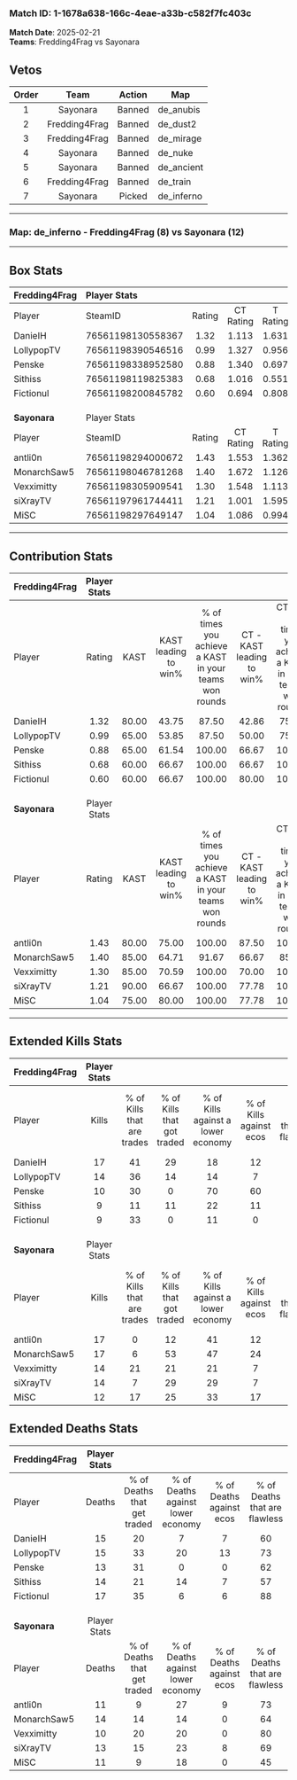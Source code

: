 ### Match ID: 1-1678a638-166c-4eae-a33b-c582f7fc403c  
**Match Date**: 2025-02-21  
**Teams**: Fredding4Frag vs Sayonara  

## Vetos  

| Order | Team | Action | Map |
| :---: | :--: | :----: | --- |
| 1 | Sayonara | Banned | de_anubis |
| 2 | Fredding4Frag | Banned | de_dust2 |
| 3 | Fredding4Frag | Banned | de_mirage |
| 4 | Sayonara | Banned | de_nuke |
| 5 | Sayonara | Banned | de_ancient |
| 6 | Fredding4Frag | Banned | de_train |
| 7 | Sayonara | Picked | de_inferno |

---  

### **Map**: de_inferno - Fredding4Frag (8) vs Sayonara (12)  
---  

## Box Stats  

| **Fredding4Frag** | Player Stats      |        |           |          |       |       |       |         |        |      |     |
| :- | :- | :-: | :-: | :-: | :-: | :-: | :-: | :-: | :-: | :-: | :-: |
| Player            | SteamID           | Rating | CT Rating | T Rating | KAST  |  ADR  | Kills | Assists | Deaths | K/D  | HS% |
| DanieIH           | 76561198130558367 |  1.32  |   1.113   |  1.631   | 80.00 | 97.6  |  17   |    5    |   15   | 1.13 | 41  |
| LollypopTV        | 76561198390546516 |  0.99  |   1.327   |  0.956   | 65.00 | 68.3  |  14   |    6    |   15   | 0.93 | 35  |
| Penske            | 76561198338952580 |  0.88  |   1.340   |  0.697   | 65.00 | 71.7  |  10   |    5    |   13   | 0.77 | 20  |
| Sithiss           | 76561198119825383 |  0.68  |   1.016   |  0.551   | 60.00 | 48.4  |   9   |    2    |   14   | 0.64 | 33  |
| Fictionul         | 76561198200845782 |  0.60  |   0.694   |  0.808   | 60.00 | 47.2  |   9   |    2    |   17   | 0.53 | 11  |
|                   |                   |        |           |          |       |       |       |         |        |      |     |
|                   |                   |        |           |          |       |       |       |         |        |      |     |
|                   |                   |        |           |          |       |       |       |         |        |      |     |
| **Sayonara**      | Player Stats      |        |           |          |       |       |       |         |        |      |     |
| Player            | SteamID           | Rating | CT Rating | T Rating | KAST  |  ADR  | Kills | Assists | Deaths | K/D  | HS% |
| antli0n           | 76561198294000672 |  1.43  |   1.553   |  1.362   | 80.00 | 96.5  |  17   |    7    |   11   | 1.55 | 23  |
| MonarchSaw5       | 76561198046781268 |  1.40  |   1.672   |  1.126   | 85.00 | 100.4 |  17   |    7    |   14   | 1.21 | 58  |
| Vexximitty        | 76561198305909541 |  1.30  |   1.548   |  1.113   | 85.00 | 75.1  |  14   |    7    |   10   | 1.40 | 57  |
| siXrayTV          | 76561197961744411 |  1.21  |   1.001   |  1.595   | 90.00 | 67.7  |  14   |    4    |   13   | 1.08 | 50  |
| MiSC              | 76561198297649147 |  1.04  |   1.086   |  0.994   | 75.00 | 64.1  |  12   |    1    |   11   | 1.09 | 66  |
---  

## Contribution Stats  

| **Fredding4Frag** | Player Stats |       |                      |                                                        |                           |                                                             |                          |                                                            |
| :- | :-: | :-: | :-: | :-: | :-: | :-: | :-: | :-: |
| Player            |    Rating    | KAST  | KAST leading to win% | % of times you achieve a KAST in your teams won rounds | CT - KAST leading to win% | CT - % of times you achieve a KAST in your teams won rounds | T - KAST leading to win% | T - % of times you achieve a KAST in your teams won rounds |
| DanieIH           |     1.32     | 80.00 |        43.75         |                         87.50                          |           42.86           |                            75.00                            |          44.44           |                           100.00                           |
| LollypopTV        |     0.99     | 65.00 |        53.85         |                         87.50                          |           50.00           |                            75.00                            |          57.14           |                           100.00                           |
| Penske            |     0.88     | 65.00 |        61.54         |                         100.00                         |           66.67           |                           100.00                            |          57.14           |                           100.00                           |
| Sithiss           |     0.68     | 60.00 |        66.67         |                         100.00                         |           66.67           |                           100.00                            |          66.67           |                           100.00                           |
| Fictionul         |     0.60     | 60.00 |        66.67         |                         100.00                         |           80.00           |                           100.00                            |          57.14           |                           100.00                           |
|                   |              |       |                      |                                                        |                           |                                                             |                          |                                                            |
|                   |              |       |                      |                                                        |                           |                                                             |                          |                                                            |
|                   |              |       |                      |                                                        |                           |                                                             |                          |                                                            |
| **Sayonara**      | Player Stats |       |                      |                                                        |                           |                                                             |                          |                                                            |
| Player            |    Rating    | KAST  | KAST leading to win% | % of times you achieve a KAST in your teams won rounds | CT - KAST leading to win% | CT - % of times you achieve a KAST in your teams won rounds | T - KAST leading to win% | T - % of times you achieve a KAST in your teams won rounds |
| antli0n           |     1.43     | 80.00 |        75.00         |                         100.00                         |           87.50           |                           100.00                            |          62.50           |                           100.00                           |
| MonarchSaw5       |     1.40     | 85.00 |        64.71         |                         91.67                          |           66.67           |                            85.71                            |          62.50           |                           100.00                           |
| Vexximitty        |     1.30     | 85.00 |        70.59         |                         100.00                         |           70.00           |                           100.00                            |          71.43           |                           100.00                           |
| siXrayTV          |     1.21     | 90.00 |        66.67         |                         100.00                         |           77.78           |                           100.00                            |          55.56           |                           100.00                           |
| MiSC              |     1.04     | 75.00 |        80.00         |                         100.00                         |           77.78           |                           100.00                            |          83.33           |                           100.00                           |
---  

## Extended Kills Stats  

| **Fredding4Frag** | Player Stats |                            |                            |                                    |                         |                              |                                 |                                       |                    |           |
| :- | :-: | :-: | :-: | :-: | :-: | :-: | :-: | :-: | :-: | :-: |
| Player            |    Kills     | % of Kills that are trades | % of Kills that got traded | % of Kills against a lower economy | % of Kills against ecos | % of Kills that are flawless | % of Kills that are close duels | % of Kills that are assisted by flash | Pistol Round Kills | AWP Kills |
| DanieIH           |      17      |             41             |             29             |                 18                 |           12            |              65              |                0                |                   0                   |         0          |     0     |
| LollypopTV        |      14      |             36             |             14             |                 14                 |            7            |              64              |               14                |                   0                   |         0          |     3     |
| Penske            |      10      |             30             |             0              |                 70                 |           60            |              40              |                0                |                   0                   |         0          |     0     |
| Sithiss           |      9       |             11             |             11             |                 22                 |           11            |              78              |                0                |                   0                   |         0          |     1     |
| Fictionul         |      9       |             33             |             0              |                 11                 |            0            |              67              |                0                |                   0                   |         0          |     1     |
|                   |              |                            |                            |                                    |                         |                              |                                 |                                       |                    |           |
|                   |              |                            |                            |                                    |                         |                              |                                 |                                       |                    |           |
|                   |              |                            |                            |                                    |                         |                              |                                 |                                       |                    |           |
| **Sayonara**      | Player Stats |                            |                            |                                    |                         |                              |                                 |                                       |                    |           |
| Player            |    Kills     | % of Kills that are trades | % of Kills that got traded | % of Kills against a lower economy | % of Kills against ecos | % of Kills that are flawless | % of Kills that are close duels | % of Kills that are assisted by flash | Pistol Round Kills | AWP Kills |
| antli0n           |      17      |             0              |             12             |                 41                 |           12            |              76              |                0                |                   0                   |         13         |     2     |
| MonarchSaw5       |      17      |             6              |             53             |                 47                 |           24            |              71              |                0                |                   6                   |         0          |     1     |
| Vexximitty        |      14      |             21             |             21             |                 21                 |            7            |              50              |                7                |                   0                   |         0          |     1     |
| siXrayTV          |      14      |             7              |             29             |                 29                 |            7            |              86              |                0                |                   0                   |         0          |     1     |
| MiSC              |      12      |             17             |             25             |                 33                 |           17            |              58              |                8                |                   8                   |         0          |     3     |
## Extended Deaths Stats  

| **Fredding4Frag** | Player Stats |                             |                                   |                          |                               |                            |                           |               |
| :- | :-: | :-: | :-: | :-: | :-: | :-: | :-: | :-: |
| Player            |    Deaths    | % of Deaths that get traded | % of Deaths against lower economy | % of Deaths against ecos | % of Deaths that are flawless | % of Deaths that are close | % of Deaths while blinded | Deaths to AWP |
| DanieIH           |      15      |             20              |                 7                 |            7             |              60               |             7              |             0             |       3       |
| LollypopTV        |      15      |             33              |                20                 |            13            |              73               |             0              |             0             |       2       |
| Penske            |      13      |             31              |                 0                 |            0             |              62               |             8              |             0             |       3       |
| Sithiss           |      14      |             21              |                14                 |            7             |              57               |             0              |            14             |       1       |
| Fictionul         |      17      |             35              |                 6                 |            6             |              88               |             0              |             0             |       4       |
|                   |              |                             |                                   |                          |                               |                            |                           |               |
|                   |              |                             |                                   |                          |                               |                            |                           |               |
|                   |              |                             |                                   |                          |                               |                            |                           |               |
| **Sayonara**      | Player Stats |                             |                                   |                          |                               |                            |                           |               |
| Player            |    Deaths    | % of Deaths that get traded | % of Deaths against lower economy | % of Deaths against ecos | % of Deaths that are flawless | % of Deaths that are close | % of Deaths while blinded | Deaths to AWP |
| antli0n           |      11      |              9              |                27                 |            9             |              73               |             0              |             0             |       0       |
| MonarchSaw5       |      14      |             14              |                14                 |            0             |              64               |             14             |             0             |       0       |
| Vexximitty        |      10      |             20              |                20                 |            0             |              80               |             0              |             0             |       0       |
| siXrayTV          |      13      |             15              |                23                 |            8             |              69               |             0              |             0             |       0       |
| MiSC              |      11      |              9              |                18                 |            0             |              45               |             0              |             0             |       0       |
